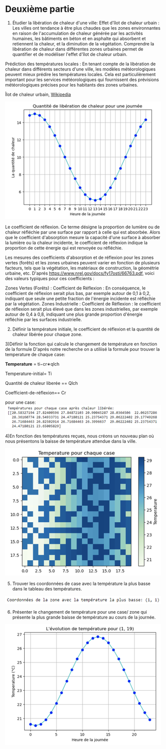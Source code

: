# Deuxième partie

1) Étudier la libération de chaleur d'une ville:
Effet d'îlot de chaleur urbain : Les villes ont tendance à être plus chaudes que les zones environnantes en raison de l'accumulation de chaleur générée par les activités humaines, les bâtiments en béton et en asphalte qui absorbent et retiennent la chaleur, et la diminution de la végétation. Comprendre la libération de chaleur dans différentes zones urbaines permet de quantifier et de modéliser l'effet d'îlot de chaleur urbain.

Prédiction des températures locales : En tenant compte de la libération de chaleur dans différents secteurs d'une ville, les modèles météorologiques peuvent mieux prédire les températures locales. Cela est particulièrement important pour les services météorologiques qui fournissent des prévisions météorologiques précises pour les habitants des zones urbaines.

 Îlot de chaleur urbain, [Wikipedia](https://fr.wikipedia.org/wiki/%C3%8Elot_de_chaleur_urbain)

 ![image](https://raw.githubusercontent.com/are-dynamic-2024-g6/environnements/master/images/Capture%20d%E2%80%99e%CC%81cran%202024-04-28%20a%CC%80%2018.19.23.png)
 
Le coefficient de réflexion. Ce terme désigne la proportion de lumière ou de chaleur réfléchie par une surface par rapport à celle qui est absorbée. Alors que le coefficient d'absorption mesure la capacité d'une surface à absorber la lumière ou la chaleur incidente, le coefficient de réflexion indique la proportion de cette énergie qui est renvoyée ou réfléchie.

Les mesures des coefficients d'absorption et de réflexion pour les zones vertes (forêts) et les zones urbaines peuvent varier en fonction de plusieurs facteurs, tels que la végétation, les matériaux de construction, la géométrie urbaine, etc. D'aprés https://www.nrel.gov/docs/fy17osti/66763.pdf, voici des valeurs typiques pour ces coefficients :

Zones Vertes (Forêts) : Coefficient de Réflexion : En conséquence, le coefficient de réflexion serait plus bas, par exemple autour de 0,1 à 0,2, indiquant que seule une petite fraction de l'énergie incidente est réfléchie par la végétation.
Zones Industrielle : Coefficient de Réflexion : le coefficient de réflexion serait plus élevé que dans les zones industrielles, par exemple autour de 0,4 à 0,8, indiquant une plus grande proportion d'énergie réfléchie par les surfaces industrielle.


2) Définir la température initiale, le coefficient de réflexion et la quantité de chaleur libérée pour chaque zone.


3)Définir la fonction qui calcule le changement de température en fonction de la formule
D'aprés notre recherche on a utiliisé la formule pour trouver la temperature de chaque case:

**Temperature** = ti−cr∗qlch

Temperature-initial= Ti

Quantité de chaleur liberée == Qlch

Coefficient-de-réflexion== Cr

pour une case:
![image](https://raw.githubusercontent.com/are-dynamic-2024-g6/environnements/master/images/Capture%20d%E2%80%99e%CC%81cran%202024-04-28%20a%CC%80%2022.26.11.png)

4)En fonction des températures reçues, nous créons un nouveau plan où nous présentons la baisse de température attendue dans la ville.

![image](https://raw.githubusercontent.com/are-dynamic-2024-g6/environnements/master/images/Capture%20d%E2%80%99e%CC%81cran%202024-04-28%20a%CC%80%2018.27.50.png)


5) Trouver les coordonnées de case avec la température la plus basse dans le tableau des températures.

![image](https://raw.githubusercontent.com/are-dynamic-2024-g6/environnements/master/images/Capture%20d%E2%80%99e%CC%81cran%202024-04-28%20a%CC%80%2018.28.25.png)

6) Présenter le changement de température pour une case/ zone qui présente la plus grande baisse de température au cours de la journée.

![image](https://raw.githubusercontent.com/are-dynamic-2024-g6/environnements/master/images/Capture%20d%E2%80%99e%CC%81cran%202024-04-28%20a%CC%80%2018.29.02.png)



